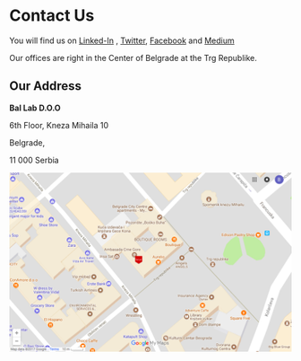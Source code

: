 # Contact Us

You will find us on [Linked-In](https://www.linkedin.com/company/2447364/) , [Twitter](https://twitter.com/distribooted), [Facebook](https://www.facebook.com/Bal-Lab-288009354601998/) and [Medium](https://blog.distribooted.com/)

Our offices are right in the Center of Belgrade at the Trg Republike.

## Our Address

**Bal Lab D.O.O**

6th Floor, Kneza Mihaila 10

Belgrade,

11 000 Serbia

[![](/assets/bl-map.png)](https://www.google.com/maps/d/u/0/viewer?mid=1CW6G1AlsDPiZJ6dwpdCpsGYjUsU&ll=44.81597184014468%2C20.45946413435854&z=20)

